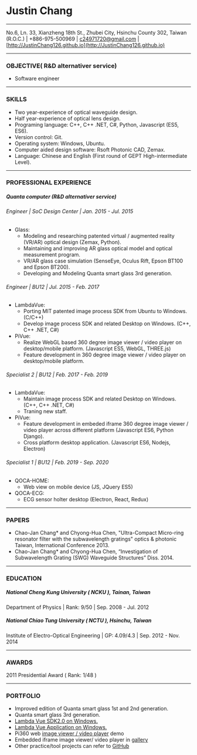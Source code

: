 # Justin Chang
------
No.6, Ln. 33, Xianzheng 18th St., Zhubei City, Hsinchu County 302, Taiwan (R.O.C.)  |  +886-975-500969 | c24971720@gmail.com | [http://JustinChang126.github.io](http://JustinChang126.github.io) 

------

### OBJECTIVE( R&D alternativer service)
* Software engineer
------

### SKILLS
* Two year-experience of optical waveguide design.
* Half year-experience of optical lens design.
* Programing language: C++, C++ .NET, C#, Python, Javascript (ES5, ES6).
* Version control: Git.
* Operating system: Windows, Ubuntu.
* Computer aided design software: Rsoft Photonic CAD, Zemax.
* Language: Chinese and English (First round of GEPT High-intermediate Level).

------
### PROFESSIONAL EXPERIENCE
##### Quanta computer (R&D alternativer service)

###### Engineer | SoC Design Center | Jan. 2015 - Jul. 2015
* Glass:
    * Modeling and researching patented virtual / augmented reality (VR/AR) optical design (Zemax, Python).
    * Maintaining and improving AR glass optical model and optical measurement program.
    * VR/AR glass case simulation (SenseEye, Oculus Rift, Epson BT100 and Epson BT200).
    * Developing and Modeling Quanta smart glass 3rd generation.

###### Engineer | BU12 | Jul. 2015 - Feb. 2017
* LambdaVue:
    * Porting MIT patented image process SDK from Ubuntu to Windows. (C/C++)
    * Develop image process SDK and related Desktop on Windows. (C++, C++ .NET, C#)
* PiVue:
    * Realize WebGL based 360 degree image viewer / video player on desktop/mobile platform. (Javascript ES5, WebGL, THREE.js)
    * Feature development in 360 degree image viewer / video player on desktop/mobile platform. 

###### Specialist 2 | BU12 | Feb. 2017 - Feb. 2019
* LambdaVue:
    * Maintain image process SDK and related Desktop on Windows. (C++, C++ .NET, C#)
    * Traning new staff.
* PiVue:
    * Feature development in embeded iframe 360 degree image viewer / video player across different platform (Javascript ES6, Python Django).
    * Cross platform desktop application. (Javascript ES6, Nodejs, Electron)

###### Specialist 1 | BU12 | Feb. 2019 - Sep. 2020
* QOCA-HOME:
   * Web view on mobile device (JS, JQuery ES5)
* QOCA-ECG:
   * ECG sensor holter desktop (Electron, React, Redux)

------
### PAPERS
* Chao-Jan Chang* and Chyong-Hua Chen, "Ultra-Compact Micro-ring resonator filter with the subwavelength gratings" optics & photonic Taiwan, International Conference 2013.
* Chao-Jan Chang* and Chyong-Hua Chen, “Investigation of Subwavelength Grating (SWG) Waveguide Structures” Diss. 2014.

------
### EDUCATION
##### National Cheng Kung University ( NCKU ), Tainan, Taiwan
Department of Physics | Rank: 9/50 | Sep. 2008 - Jul. 2012
##### National Chiao Tung University ( NCTU ), Hsinchu, Taiwan
Institute of Electro-Optical Engineering | GP: 4.09/4.3 | Sep. 2012 - Nov. 2014

------
### AWARDS
2011 Presidential Award ( Rank: 1/48 )

------
### PORTFOLIO
* Improved edition of Quanta smart glass 1st and 2nd generation.
* Quanta smart glass 3rd generation.
* [Lambda Vue SDK2.0 on Windows.](https://lambda.qrilab.com/product/sdk/ )
* [Lambda Vue Application on Windows.](https://lambda.qrilab.com/product/application/)
* Pi360 web [image viewer / video player](https://embed.pi-solo.com/embed/?src=https://embed.pi-solo.com/static/upload/2017-08-17-10-43-21-146081-pi_solo_sample_1.jpg&type=i&btnCapture=0&gyroMap=1)  demo
* Embedded iframe image viewer/ video player in [gallery](https://www.pi-solo.com/gallery360)
* Other practice/tool projects can refer to [GitHub](https://github.com/Justin790126 )









